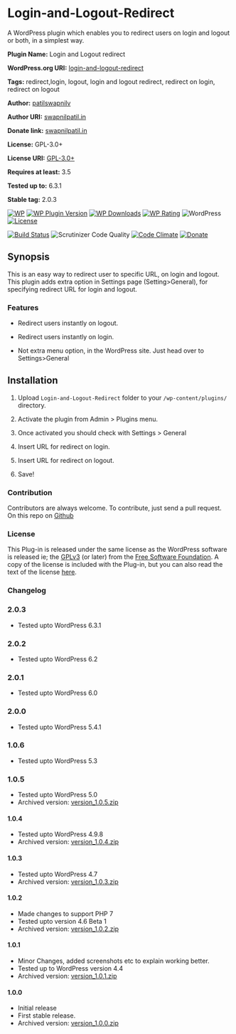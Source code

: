 # Login-and-Logout-Redirect

A WordPress plugin which enables you to redirect users on login and logout or both, in a simplest way.

**Plugin Name:** Login and Logout redirect

**WordPress.org URI:** [login-and-logout-redirect](https://wordpress.org/plugins/login-and-logout-redirect/)

**Tags:** redirect,login, logout, login and logout redirect, redirect on login, redirect on logout

**Author:** [patilswapnilv](https://swapnilpatil.in)

**Author URI:** [swapnilpatil.in](https://swapnilpatil.in)

**Donate link:** [swapnilpatil.in](https://swapnilpatil.in/wp-plugins/)

**License:** GPL-3.0+

**License URI:** [GPL-3.0+](https://www.gnu.org/licenses/gpl-3.0.en.html)

**Requires at least:** 3.5

**Tested up to:** 6.3.1

**Stable tag:** 2.0.3

[![WP](https://img.shields.io/badge/WordPress-%E2%86%92-lightgrey.svg?style=flat-square)](https://wordpress.org/plugins/login-and-logout-redirect/)
[![WP Plugin Version](https://img.shields.io/wordpress/plugin/v/login-and-logout-redirect.svg?style=flat-square&label=version)](https://wordpress.org/plugins/login-and-logout-redirect/)
[![WP Downloads](https://img.shields.io/wordpress/plugin/dt/login-and-logout-redirect.svg?style=flat-square)](https://wordpress.org/plugins/login-and-logout-redirect/)
[![WP Rating](https://img.shields.io/wordpress/plugin/r/login-and-logout-redirect.svg?style=flat-square)](https://wordpress.org/support/plugin/login-and-logout-redirect/reviews/?filter=5)
![WordPress](https://img.shields.io/wordpress/v/login-and-logout-redirect.svg)
[![License](https://img.shields.io/badge/license-GPL%20v2.0-l.svg?style=flat-square)](https://github.com/patilswapnilv/login-and-logout-redirect/blob/master/license.txt)

[![Build Status](https://travis-ci.org/patilswapnilv/login-and-logout-redirect.svg)](https://travis-ci.org/patilswapnilv/login-and-logout-redirect)
![Scrutinizer Code Quality](https://scrutinizer-ci.com/g/patilswapnilv/login-and-logout-redirect/badges/quality-score.png?b=master)
[![Code Climate](https://codeclimate.com/github/patilswapnilv/login-and-logout-redirect/badges/gpa.svg)](https://codeclimate.com/github/patilswapnilv/login-and-logout-redirect)
[![Donate](https://img.shields.io/badge/Donate-PayPal-green.svg)](https://www.paypal.com/cgi-bin/webscr?cmd=_s-xclick&hosted_button_id=S2DYY5KZU42RW)

## Synopsis

This is an easy way to redirect user to specific URL, on login and logout.
This plugin adds extra option in Settings page (Setting>General), for specifying redirect URL for login and logout.

### Features

* Redirect users instantly on logout.

* Redirect users instantly on login.

* Not extra menu option, in the WordPress site. Just head over to Settings>General

## Installation

1. Upload `Login-and-Logout-Redirect` folder to your `/wp-content/plugins/` directory.

2. Activate the plugin from Admin > Plugins menu.

3. Once activated you should check with Settings > General

4. Insert URL for redirect on login.

5. Insert URL for redirect on logout.

6. Save!

### Contribution

Contributors are always welcome.
To contribute, just send a pull request. On this repo on [Github](https://github.com/patilswapnilv/login-and-logout-redirect)

### License

This Plug-in is released under the same license as the WordPress software is released ie; the [GPLv3](https://www.gnu.org/licenses/gpl-3.0.en.html) (or later) from the [Free Software Foundation](http://www.fsf.org/). A copy of the license is included with the Plug-in, but you can also read the text of the license [here](http://www.gnu.org/licenses/gpl-3.0.en.html).

### Changelog

### 2.0.3

* Tested upto WordPress 6.3.1

### 2.0.2

* Tested upto WordPress 6.2

### 2.0.1

* Tested upto WordPress 6.0

### 2.0.0

* Tested upto WordPress 5.4.1

### 1.0.6

* Tested upto WordPress 5.3

### 1.0.5

* Tested upto WordPress 5.0
* Archived version: [version_1.0.5.zip](https://downloads.wordpress.org/plugin/login-and-logout-redirect.1.0.5.zip)

#### 1.0.4

* Tested upto WordPress 4.9.8
* Archived version: [version_1.0.4.zip](https://downloads.wordpress.org/plugin/login-and-logout-redirect.1.0.4.zip)

#### 1.0.3


* Tested upto WordPress 4.7
* Archived version: [version_1.0.3.zip](https://downloads.wordpress.org/plugin/login-and-logout-redirect.1.0.3.zip)

#### 1.0.2

* Made changes to support PHP 7
* Tested upto version 4.6 Beta 1
* Archived version: [version_1.0.2.zip](https://downloads.wordpress.org/plugin/login-and-logout-redirect.1.0.2.zip)

#### 1.0.1

* Minor Changes, added screenshots etc to explain working better.
* Tested up to WordPress version 4.4
* Archived version: [version_1.0.1.zip](https://downloads.wordpress.org/plugin/login-and-logout-redirect.1.0.1.zip)

#### 1.0.0

* Initial release
* First stable release.
* Archived version: [version_1.0.0.zip](https://downloads.wordpress.org/plugin/login-and-logout-redirect.1.0.0.zip)
